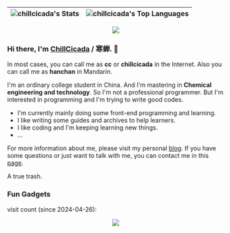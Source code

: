 |![chillcicada's Stats](https://github-readme-stats-chillcicada.vercel.app/api?username=chillcicada&hide_title=true&theme=transparent&show_icons=true&hide_border=true&count_private=true)|![chillcicada's Top Languages](https://github-readme-stats-chillcicada.vercel.app/api/top-langs/?username=chillcicada&theme=transparent&show_icons=true&hide_border=true&layout=compact)|
|:-:|:-:|

<div align="center">
  <a href="https://wakatime.com/@chillcicada" rel="nofollow"><img src="https://github-readme-stats-chillcicada.vercel.app/api/wakatime?username=chillcicada&theme=transparent&layout=compact&hide_border=true&range=last_7_days" /></a>
</div>

### Hi there, I'm [ChillCicada](https://chillcicada.com/about/) / 寒蝉. 👋

In most cases, you can call me as **cc** or **chillcicada** in the Internet. Also you can call me as **hanchan** in Mandarin.

I'm an ordinary college student in China. And I'm mastering in **Chemical engineering and technology**. So I'm not a professional programmer. But I'm interested in programming and I'm trying to write good codes.

- I'm currently mainly doing some front-end programming and learning.
- I like writing some guides and archives to help learners.
- I like coding and I'm keeping learning new things.
- ...

For more information about me, please visit my personal [blog](https://chillcicada.com). If you have some questions or just want to talk with me, you can contact me in this [page](https://github.com/chillcicada/chillcicada/issues).

A true trash.

### Fun Gadgets

visit count (since 2024-04-26):

<div align="center">
  <img src="https://count.getloli.com/get/@chillcicada?theme=gelbooru" />
</div>
